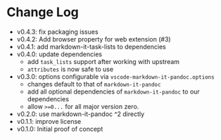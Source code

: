 # Change Log

- v0.4.3: fix packaging issues
- v0.4.2: Add browser property for web extension (#3)
- v0.4.1: add markdown-it-task-lists to dependencies
- v0.4.0: update dependencies
    - add `task_lists` support after working with upstream
    - `attributes` is now safe to use
- v0.3.0: options configurable via `vscode-markdown-it-pandoc.options`
    - changes default to that of `markdown-it-pandoc`
    - add all optional dependencies of `markdown-it-pandoc` to our dependencies
    - allow `>=0...` for all major version zero.
- v0.2.0: use markdown-it-pandoc ^2 directly
- v0.1.1: improve license
- v0.1.0: Initial proof of concept
